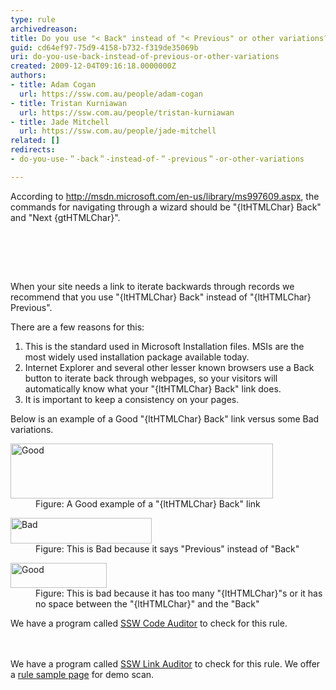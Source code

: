 ```yaml
---
type: rule
archivedreason: 
title: Do you use "< Back" instead of "< Previous" or other variations?
guid: cd64ef97-75d9-4158-b732-f319de35069b
uri: do-you-use-back-instead-of-previous-or-other-variations
created: 2009-12-04T09:16:18.0000000Z
authors:
- title: Adam Cogan
  url: https://ssw.com.au/people/adam-cogan
- title: Tristan Kurniawan
  url: https://ssw.com.au/people/tristan-kurniawan
- title: Jade Mitchell
  url: https://ssw.com.au/people/jade-mitchell
related: []
redirects:
- do-you-use-＂-back＂-instead-of-＂-previous＂-or-other-variations

---
```



According to <a shape="rect" href="http&#58;//msdn.microsoft.com/en-us/library/ms997609.aspx" class="external" target="_blank">http&#58;//msdn.microsoft.com/en-us/library/ms997609.aspx</a>, the commands for navigating through a wizard should be &quot;{ltHTMLChar} Back&quot; and &quot;Next {gtHTMLChar}&quot;. 

<br><excerpt class='endintro'></excerpt><br>

  <span>&#160;
<p>When your site needs a link to iterate backwards through records we recommend that you use &quot;{ltHTMLChar} Back&quot; instead of &quot;{ltHTMLChar} Previous&quot;. </p>
<p>There are a few reasons for this&#58;</p>
<ol>
    <li>This is the standard used in Microsoft Installation files. MSIs are the most widely used installation package available today. </li>
    <li>Internet Explorer and several other lesser known browsers use a Back button to iterate back through webpages, so your visitors will automatically know what your &quot;{ltHTMLChar} Back&quot; link does. </li>
    <li>It is important to keep a consistency on your pages. </li>
</ol>
<p>Below is an example of a Good&#160;&quot;{ltHTMLChar} Back&quot; link versus some Bad variations.</p>
<dl class="goodImage">
    <dt><img width="420" height="88" alt="Good" src="/WebSites/RulesToBetterWebsitesLayout/Publishing%20Image/textboxeswithshowbutton.gif" /> </dt>
    <dd>Figure&#58; A Good example of a &quot;{ltHTMLChar} Back&quot; link </dd>
</dl>
<dl class="badImage">
    <dt><img width="226" height="41" alt="Bad" src="/WebSites/RulesToBetterWebsitesLayout/Publishing%20Image/badpreviouslink.gif" /> </dt>
    <dd>Figure&#58; This is Bad because it says &quot;Previous&quot; instead of &quot;Back&quot; </dd>
</dl>
<dl class="goodImage">
    <dt><img width="154" height="40" alt="Good" src="/WebSites/RulesToBetterWebsitesLayout/Publishing%20Image/badbacklink.gif" /> </dt>
    <dd>Figure&#58; This is bad because it has too many &quot;{ltHTMLChar}&quot;s or it has no space between the &quot;{ltHTMLChar}&quot; and the &quot;Back&quot; </dd>
</dl>
<p class="productBox">We have a program called <a shape="rect" href="http&#58;//www.ssw.com.au/ssw/CodeAuditor">SSW Code Auditor</a> to check for this rule. </p>
<br>
<br>
<span class="productBox">We have a program called <a shape="rect" href="http&#58;//www.ssw.com.au/ssw/LinkAuditor">SSW Link Auditor</a> to check for this rule. We offer a <a shape="rect" href="http&#58;//www.ssw.com.au/SSW/LinkAuditor/Samples/Rules/ReadingBackLink.aspx">rule sample page</a> for demo scan.</span></span> 



